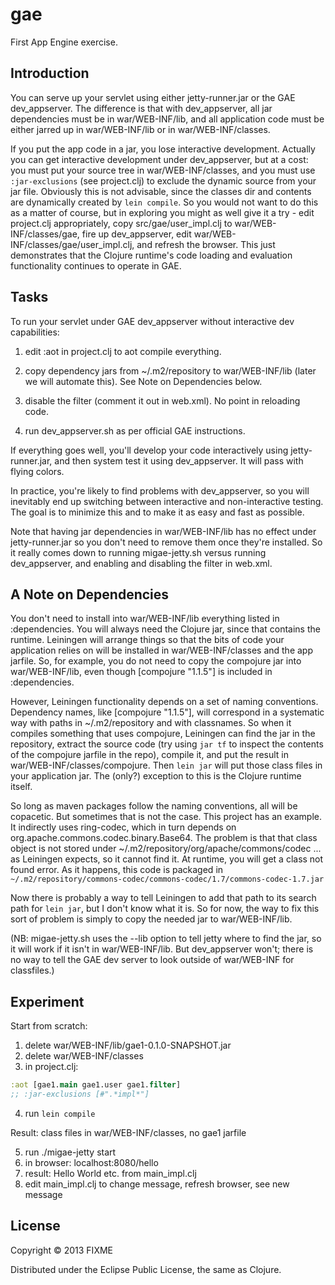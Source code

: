# gae

First App Engine exercise.

## Introduction

You can serve up your servlet using either jetty-runner.jar or the GAE
dev_appserver.  The difference is that with dev_appserver, all jar
dependencies must be in war/WEB-INF/lib, and all application code must
be either jarred up in war/WEB-INF/lib or in war/WEB-INF/classes.

If you put the app code in a jar, you lose interactive development.
Actually you can get interactive development under dev_appserver, but
at a cost: you must put your source tree in war/WEB-INF/classes, and
you must use `:jar-exclusions` (see project.clj) to exclude the
dynamic source from your jar file.  Obviously this is not advisable,
since the classes dir and contents are dynamically created by `lein
compile`.  So you would not want to do this as a matter of course, but
in exploring you might as well give it a try - edit project.clj
appropriately, copy src/gae/user_impl.clj to war/WEB-INF/classes/gae,
fire up dev_appserver, edit war/WEB-INF/classes/gae/user_impl.clj, and
refresh the browser.  This just demonstrates that the Clojure
runtime's code loading and evaluation functionality continues to
operate in GAE.

## Tasks

To run your servlet under GAE dev_appserver without interactive dev
capabilities:

 1.  edit :aot in project.clj to aot compile everything.

 2.  copy dependency jars from ~/.m2/repository to war/WEB-INF/lib
 (later we will automate this).  See Note on Dependencies below.

 3.  disable the filter (comment it out in web.xml).  No point in
 reloading code.

 4.  run dev_appserver.sh as per official GAE instructions.

If everything goes well, you'll develop your code interactively using
jetty-runner.jar, and then system test it using dev_appserver.  It
will pass with flying colors.

In practice, you're likely to find problems with dev_appserver, so you
will inevitably end up switching between interactive and
non-interactive testing.  The goal is to minimize this and to make it
as easy and fast as possible.

Note that having jar dependencies in war/WEB-INF/lib has no effect
under jetty-runner.jar so you don't need to remove them once they're
installed.  So it really comes down to running migae-jetty.sh versus
running dev_appserver, and enabling and disabling the filter in
web.xml.

## A Note on Dependencies

You don't need to install into war/WEB-INF/lib everything listed in
:dependencies.  You will always need the Clojure jar, since that
contains the runtime.  Leiningen will arrange things so that the bits
of code your application relies on will be installed in
war/WEB-INF/classes and the app jarfile.  So, for example, you do not
need to copy the compojure jar into war/WEB-INF/lib, even though
[compojure "1.1.5"] is included in :dependencies.

However, Leiningen functionality depends on a set of naming
conventions.  Dependency names, like [compojure "1.1.5"], will
correspond in a systematic way with paths in ~/.m2/repository and with
classnames.  So when it compiles something that uses compojure,
Leiningen can find the jar in the repository, extract the source code
(try using `jar tf` to inspect the contents of the compojure jarfile
in the repo), compile it, and put the result in
war/WEB-INF/classes/compojure.  Then `lein jar` will put those class
files in your application jar.  The (only?) exception to this is the
Clojure runtime itself.

So long as maven packages follow the naming conventions, all will be
copacetic.  But sometimes that is not the case.  This project has an
example.  It indirectly uses ring-codec, which in turn depends on
org.apache.commons.codec.binary.Base64.  The problem is that that
class object is not stored under
~/.m2/repository/org/apache/commons/codec ... as Leiningen expects, so
it cannot find it.  At runtime, you will get a class not found error.
As it happens, this code is packaged in
`~/.m2/repository/commons-codec/commons-codec/1.7/commons-codec-1.7.jar`

Now there is probably a way to tell Leiningen to add that path to its
search path for `lein jar`, but I don't know what it is.  So for now,
the way to fix this sort of problem is simply to copy the needed jar
to war/WEB-INF/lib.

(NB: migae-jetty.sh uses the --lib option to tell jetty where to find
the jar, so it will work if it isn't in war/WEB-INF/lib.  But
dev_appserver won't; there is no way to tell the GAE dev server to look
outside of war/WEB-INF for classfiles.)

## Experiment

Start from scratch:
 1.  delete war/WEB-INF/lib/gae1-0.1.0-SNAPSHOT.jar
 2.  delete war/WEB-INF/classes
 3.  in project.clj:

```Clojure
:aot [gae1.main gae1.user gae1.filter]
;; :jar-exclusions [#".*impl*"]
```

 4.  run `lein compile`

Result: class files in war/WEB-INF/classes, no gae1 jarfile

 5.  run ./migae-jetty start
 6.  in browser:  localhost:8080/hello
 7.  result: Hello World etc. from main_impl.clj
 8.  edit main_impl.clj to change message, refresh browser, see new message

## License

Copyright © 2013 FIXME

Distributed under the Eclipse Public License, the same as Clojure.
